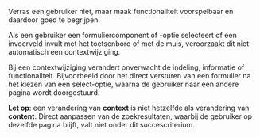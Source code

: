 <!-- @license CC0-1.0 -->

Verras een gebruiker niet, maar maak functionaliteit voorspelbaar en daardoor goed te begrijpen.

Als een gebruiker een formuliercomponent of -optie selecteert of een invoerveld invult met het toetsenbord of met de muis, veroorzaakt dit niet automatisch een contextwijziging.

Bij een contextwijziging verandert onverwacht de indeling, informatie of functionaliteit. Bijvoorbeeld door het direct versturen van een formulier na het kiezen van een select-optie, waarna de gebruiker naar een andere pagina wordt doorgestuurd.

**Let op**: een verandering van **context** is niet hetzelfde als verandering van **content**.
Direct aanpassen van de zoekresultaten, waarbij de gebruiker op dezelfde pagina blijft, valt niet onder dit succescriterium.
